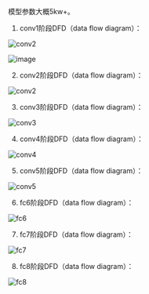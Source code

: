 模型参数大概5kw+。

1. conv1阶段DFD（data flow diagram）：

![conv2](https://github.com/shaoxq/projects/tree/master/figs/alexnet-conv1.png)


![image](https://raw.githubusercontent.com/zimoguo/CustomCircle/master/screenshots/circle.jpg)

2. conv2阶段DFD（data flow diagram）：

![conv2](https://github.com/shaoxq/projects/tree/master/figs/alexnet-conv2.png)

3. conv3阶段DFD（data flow diagram）：

![conv3](https://github.com/shaoxq/projects/tree/master/figs/alexnet-conv3.png)

4. conv4阶段DFD（data flow diagram）：

![conv4](https://github.com/shaoxq/projects/tree/master/figs/alexnet-conv4.png)

5. conv5阶段DFD（data flow diagram）：

![conv5](https://github.com/shaoxq/projects/tree/master/figs/alexnet-conv5.png)

6. fc6阶段DFD（data flow diagram）：

![fc6](https://github.com/shaoxq/projects/tree/master/figs/alexnet-fc6.png)

7. fc7阶段DFD（data flow diagram）：

![fc7](https://github.com/shaoxq/projects/tree/master/figs/alexnet-fc7.png)

8. fc8阶段DFD（data flow diagram）：

![fc8](https://github.com/shaoxq/projects/tree/master/figs/alexnet-fc8.png)
